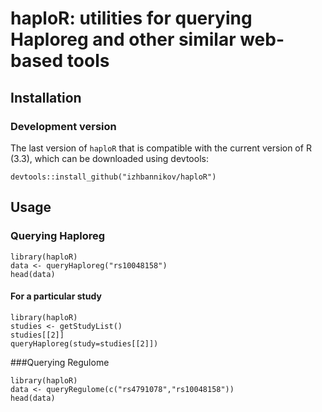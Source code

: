 # haploR: utilities for querying Haploreg and other similar web-based tools

## Installation

### Development version

The last version of ```haploR``` that is compatible with the current version of R (3.3), 
which can be downloaded using devtools:

```
devtools::install_github("izhbannikov/haploR")
```

## Usage

### Querying Haploreg

```
library(haploR)
data <- queryHaploreg("rs10048158")
head(data)
```

#### For a particular study
```
library(haploR)
studies <- getStudyList()
studies[[2]]
queryHaploreg(study=studies[[2]])
```

###Querying Regulome

```
library(haploR)
data <- queryRegulome(c("rs4791078","rs10048158"))
head(data)
```
